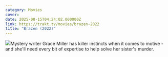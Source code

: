 ```yaml
---
category: Movies
cover: 
date: 2025-08-15T04:24:02.000000Z
link: https://trakt.tv/movies/brazen-2022
title: "Brazen (2022)"
---
```


![](https://walter-r2.trakt.tv/images/movies/000/734/106/fanarts/thumb/001d1c7cbb.jpg)Mystery writer Grace Miller has killer instincts when it comes to motive - and she'll need every bit of expertise to help solve her sister's murder.